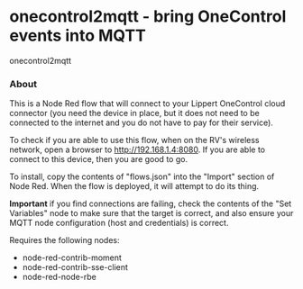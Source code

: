 onecontrol2mqtt - bring OneControl events into MQTT
===============

onecontrol2mqtt

### About

This is a Node Red flow that will connect to your Lippert OneControl cloud connector (you need the device in place, but it does not need to be connected to the internet and you do not have to pay for their service).

To check if you are able to use this flow, when on the RV's wireless network, open a browser to http://192.168.1.4:8080.  If you are able to connect to this device, then you are good to go.

To install, copy the contents of "flows.json" into the "Import" section of Node Red.  When the flow is deployed, it will attempt to do its thing.

**Important** if you find connections are failing, check the contents of the "Set Variables" node to make sure that the target is correct, and also ensure your MQTT node configuration (host and credentials) is correct.

Requires the following nodes:
- node-red-contrib-moment
- node-red-contrib-sse-client
- node-red-node-rbe